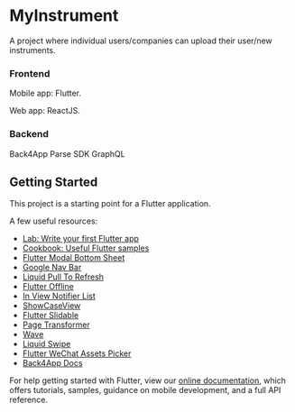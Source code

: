 # MyInstrument

A project where individual users/companies can upload their user/new instruments.
### Frontend

Mobile app: Flutter.

Web app: ReactJS.

### Backend

Back4App
Parse SDK
GraphQL

## Getting Started

This project is a starting point for a Flutter application.

A few useful resources:

- [Lab: Write your first Flutter app](https://flutter.dev/docs/get-started/codelab)
- [Cookbook: Useful Flutter samples](https://flutter.dev/docs/cookbook)
- [Flutter Modal Bottom Sheet](https://github.com/jamesblasco/modal_bottom_sheet)
- [Google Nav Bar](https://github.com/sooxt98/google_nav_bar)
- [Liquid Pull To Refresh](https://github.com/aagarwal1012/Liquid-Pull-To-Refresh)
- [Flutter Offline](https://github.com/jogboms/flutter_offline)
- [In View Notifier List](https://github.com/rvamsikrishna/inview_notifier_list)
- [ShowCaseView](https://github.com/SimformSolutionsPvtLtd/flutter_showcaseview)
- [Flutter Slidable](https://github.com/letsar/flutter_slidable)
- [Page Transformer](https://github.com/roughike/page-transformer)
- [Wave](https://github.com/i-protoss/wave)
- [Liquid Swipe](https://github.com/iamSahdeep/liquid_swipe_flutter)
- [Flutter WeChat Assets Picker](https://github.com/fluttercandies/flutter_wechat_assets_picker)
- [Back4App Docs](https://www.back4app.com/docs/flutter/parse-sdk/parse-flutter-sdk)

For help getting started with Flutter, view our
[online documentation](https://flutter.dev/docs), which offers tutorials,
samples, guidance on mobile development, and a full API reference.
